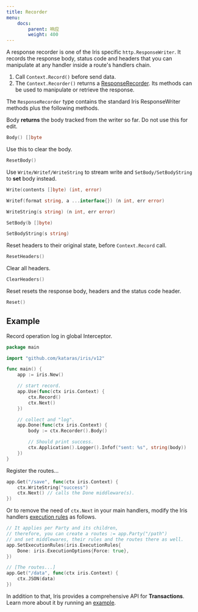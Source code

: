 ```yaml
---
title: Recorder
menu:
    docs:
        parent: 响应
        weight: 400
---
```


A response recorder is one of the Iris specific `http.ResponseWriter`. It records the response body, status code and headers that you can manipulate at any handler inside a route's handlers chain.

1. Call `Context.Record()` before send data.
2. The `Context.Recorder()` returns a [ResponseRecorder](https://godoc.org/github.com/kataras/iris/context#ResponseRecorder). Its methods can be used to manipulate or retrieve the response.

The `ResponseRecorder` type contains the standard Iris ResponseWriter methods plus the following methods.

Body **returns** the body tracked from the writer so far. Do not use this for edit.

```go
Body() []byte
```

Use this to clear the body.

```go
ResetBody()
```

Use `Write/Writef/WriteString` to stream write and `SetBody/SetBodyString` to **set** body instead.

```go
Write(contents []byte) (int, error)

Writef(format string, a ...interface{}) (n int, err error)

WriteString(s string) (n int, err error)

SetBody(b []byte)

SetBodyString(s string)
```

Reset headers to their original state, before `Context.Record` call.

```go
ResetHeaders()
```

Clear all headers.

```go
ClearHeaders()
```

Reset resets the response body, headers and the status code header.

```go
Reset()
```

## Example

Record operation log in global Interceptor.

```go
package main

import "github.com/kataras/iris/v12"

func main() {
    app := iris.New()

    // start record.
    app.Use(func(ctx iris.Context) {
        ctx.Record()
        ctx.Next()
    })

    // collect and "log".
    app.Done(func(ctx iris.Context) {
        body := ctx.Recorder().Body()

        // Should print success.
        ctx.Application().Logger().Infof("sent: %s", string(body))
    })
}
```

Register the routes...

```go
app.Get("/save", func(ctx iris.Context) {
    ctx.WriteString("success")
    ctx.Next() // calls the Done middleware(s).
})
```

Or to remove the need of `ctx.Next` in your main handlers, modify the Iris handlers [execution rules](https://github.com/kataras/iris/blob/master/_examples/mvc/middleware/without-ctx-next/main.go) as follows.

```go
// It applies per Party and its children,
// therefore, you can create a routes := app.Party("/path")
// and set middlewares, their rules and the routes there as well.
app.SetExecutionRules(iris.ExecutionRules{ 
    Done: iris.ExecutionOptions{Force: true},
})

// [The routes...]
app.Get("/data", func(ctx iris.Context) {
    ctx.JSON(data)
})
```

In addition to that, Iris provides a comprehensive API for **Transactions**. Learn more about it by running an [example](https://github.com/kataras/iris/blob/master/_examples/response-writer/transactions/main.go).
